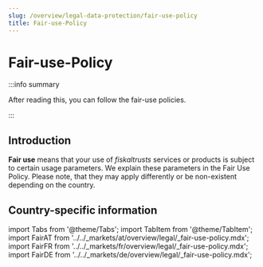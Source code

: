 ```yaml
---
slug: /overview/legal-data-protection/fair-use-policy
title: Fair-use-Policy
---
```

# Fair-use-Policy

:::info summary

After reading this, you can follow the fair-use policies.

:::
## Introduction

**Fair use** means that your use of _fiskaltrusts_ services or products is subject to certain usage parameters. We explain these parameters in the Fair Use Policy. Please note, that they may apply differently or be non-existent depending on the country.

## Country-specific information

import Tabs from '@theme/Tabs';
import TabItem from '@theme/TabItem';
import FairAT from '../../_markets/at/overview/legal/_fair-use-policy.mdx';
import FairFR from '../../_markets/fr/overview/legal/_fair-use-policy.mdx';
import FairDE from '../../_markets/de/overview/legal/_fair-use-policy.mdx';

<Tabs groupId="market">

  <TabItem value="AT" label="Austria">
      <FairAT />
  </TabItem>

  <TabItem value="FR" label="France">
      <FairFR />
  </TabItem>

  <TabItem value="DE" label="Germany">
      <FairDE />
  </TabItem>

</Tabs>
